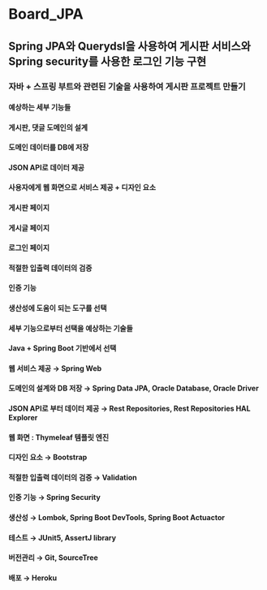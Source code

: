 # Board_JPA

## Spring JPA와 Querydsl을 사용하여 게시판 서비스와 Spring security를 사용한 로그인 기능 구현

### 자바 + 스프링 부트와 관련된 기술을 사용하여 게시판 프로젝트 만들기
#### 예상하는 세부 기능들
#### 게시판, 댓글 도메인의 설계
#### 도메인 데이터를 DB에 저장
#### JSON API로 데이터 제공
#### 사용자에게 웹 화면으로 서비스 제공 + 디자인 요소
#### 게시판 페이지
#### 게시글 페이지
#### 로그인 페이지
#### 적절한 입출력 데이터의 검증
#### 인증 기능
#### 생산성에 도움이 되는 도구를 선택
#### 세부 기능으로부터 선택을 예상하는 기술들
#### Java + Spring Boot 기반에서 선택
#### 웹 서비스 제공 → Spring Web
#### 도메인의 설계와 DB 저장 → Spring Data JPA, Oracle Database, Oracle Driver
#### JSON API로 부터 데이터 제공 → Rest Repositories, Rest Repositories HAL Explorer
#### 웹 화면 : Thymeleaf 템플릿 엔진
#### 디자인 요소 → Bootstrap
#### 적절한 입출력 데이터의 검증 → Validation
#### 인증 기능 → Spring Security
#### 생산성 → Lombok, Spring Boot DevTools, Spring Boot Actuactor
#### 테스트 → JUnit5, AssertJ library
#### 버전관리 → Git, SourceTree
#### 배포 → Heroku
